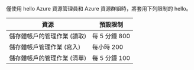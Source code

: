 僅使用 hello Azure 資源管理員和 Azure 資源群組時，將套用下列限制的 hello。

| 資源 | 預設限制 |
| --- | --- |
| 儲存體帳戶的管理作業 (讀取) |每 5 分鐘 800 |
| 儲存體帳戶管理作業 (寫入) |每小時 200 |
| 儲存體帳戶的管理作業 (清單) |每 5 分鐘 100 |


